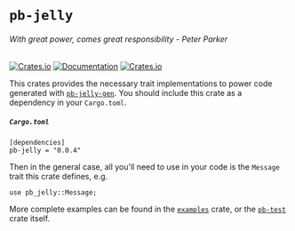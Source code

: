 # `pb-jelly`
###### With great power, comes great responsibility - Peter Parker

[![Crates.io](https://img.shields.io/crates/v/pb-jelly)](https://crates.io/crates/pb-jelly) [![Documentation](https://docs.rs/pb-jelly/badge.svg)](https://docs.rs/pb-jelly) [![Crates.io](https://img.shields.io/crates/l/pb-jelly)](LICENSE)

This crates provides the necessary trait implementations to power code generated with [`pb-jelly-gen`](https://github.com/dropbox/pb-rs/tree/master/pb-gen). You should
include this crate as a dependency in your `Cargo.toml`.


##### `Cargo.toml`
```
[dependencies]
pb-jelly = "0.0.4"
```

Then in the general case, all you'll need to use in your code is the `Message` trait this crate defines, e.g.
```
use pb_jelly::Message;
```

More complete examples can be found in the [`examples`](https://github.com/dropbox/pb-rs/tree/master/examples) crate, or
the [`pb-test`](https://github.com/dropbox/pb-rs/tree/master/pb-test) crate itself.
